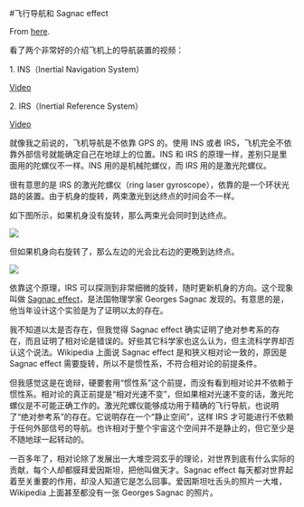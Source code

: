 #飞行导航和 Sagnac effect

From [here](https://yinwang1.substack.com/p/sagnac-effect).

看了两个非常好的介绍飞机上的导航装置的视频：

1\. INS（Inertial Navigation System）

[Video](https://www.youtube-nocookie.com/embed/Pq_PDaYclAw)

2\. IRS（Inertial Reference System）

[Video](https://www.youtube-nocookie.com/embed/mUWlrlRcb0Q)

就像我之前说的，飞机导航是不依靠 GPS 的。使用 INS 或者 IRS，飞机完全不依靠外部信号就能确定自己在地球上的位置。INS 和 IRS 的原理一样，差别只是里面用的陀螺仪不一样。INS 用的是机械陀螺仪，而 IRS 用的是激光陀螺仪。

很有意思的是 IRS 的激光陀螺仪（ring laser gyroscope），依靠的是一个环状光路的装置。由于机身的旋转，两束激光到达终点的时间会不一样。

如下图所示，如果机身没有旋转，那么两束光会同时到达终点。

![](https://substackcdn.com/image/fetch/w_1456,c_limit,f_auto,q_auto:good,fl_progressive:steep/https%3A%2F%2Fbucketeer-e05bbc84-baa3-437e-9518-adb32be77984.s3.amazonaws.com%2Fpublic%2Fimages%2F031ab636-d195-442d-b608-b9777eda6ed8_1318x1318.jpeg)

但如果机身向右旋转了，那么左边的光会比右边的更晚到达终点。

![](https://substackcdn.com/image/fetch/w_1456,c_limit,f_auto,q_auto:good,fl_progressive:steep/https%3A%2F%2Fbucketeer-e05bbc84-baa3-437e-9518-adb32be77984.s3.amazonaws.com%2Fpublic%2Fimages%2Fe80f9601-e12c-42ce-99ad-f9a233a555fd_1327x1327.jpeg)

<span>依靠这个原理，IRS 可以探测到非常细微的旋转，随时更新机身的方向。这个现象叫做</span> [Sagnac effect](https://en.wikipedia.org/wiki/Sagnac_effect)<span>，是法国物理学家 Georges Sagnac 发现的。有意思的是，他当年设计这个实验是为了证明以太的存在。</span>

我不知道以太是否存在，但我觉得 Sagnac effect 确实证明了绝对参考系的存在，而且证明了相对论是错误的。好些其它科学家也这么认为，但主流科学界却否认这个说法。Wikipedia 上面说 Sagnac effect 是和狭义相对论一致的，原因是 Sagnac effect 需要旋转，所以不是惯性系，不符合相对论的前提条件。

但我感觉这是在诡辩，硬要套用“惯性系”这个前提，而没有看到相对论并不依赖于惯性系。相对论的真正前提是“相对光速不变”，但如果相对光速不变的话，激光陀螺仪是不可能正确工作的。激光陀螺仪能够成功用于精确的飞行导航，也说明了“绝对参考系”的存在。它说明存在一个“静止空间”，这样 IRS 才可能进行不依赖于任何外部信号的导航。也许相对于整个宇宙这个空间并不是静止的，但它至少是不随地球一起转动的。

一百多年了，相对论除了发展出一大堆空洞玄乎的理论，对世界到底有什么实际的贡献，每个人却都膜拜爱因斯坦，把他叫做天才。Sagnac effect 每天都对世界起着至关重要的作用，却没人知道它是怎么回事。爱因斯坦吐舌头的照片一大堆，Wikipedia 上面甚至都没有一张 Georges Sagnac 的照片。
